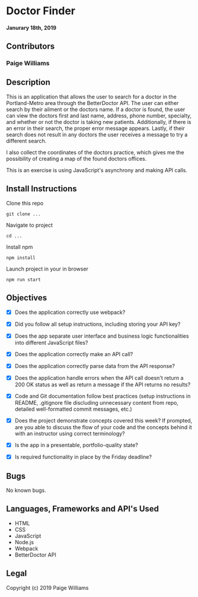 # Doctor Finder

#### Janurary 18th, 2019

## Contributors

### **Paige Williams**

## Description

This is an application that allows the user to search for a doctor in the Portland-Metro area through the BetterDoctor API. The user can either search by their ailment or the doctors name. If a doctor is found, the user can view the doctors first and last name, address, phone number, specialty, and whether or not the doctor is taking new patients. Additionally, if there is an error in their search, the proper error message appears. Lastly, if their search does not result in any doctors the user receives a message to try a different search.

I also collect the coordinates of the doctors practice, which gives me the possibility of creating a map of the found doctors offices.

This is an exercise is using JavaScript's asynchrony and making API calls. 

## Install Instructions

Clone this repo

```
git clone ...
```

Navigate to project

```
cd ...
```

Install npm

```
npm install
```

Launch project in your in browser

```
npm run start
```

## Objectives

- [x] Does the application correctly use webpack?
- [x] Did you follow all setup instructions, including storing your API key?
- [x] Does the app separate user interface and business logic functionalities into different JavaScript files?
- [x] Does the application correctly make an API call?
- [x] Does the application correctly parse data from the API response?
- [x] Does the application handle errors when the API call doesn't return a 200 OK status as well as return a message if the API returns no results?
- [x] Code and Git documentation follow best practices (setup instructions in README, .gitignore file discluding unnecessary content from repo, detailed well-formatted commit messages, etc.)
- [x] Does the project demonstrate concepts covered this week? If prompted, are you able to discuss the flow of your code and the concepts behind it with an instructor using correct terminology?
- [x] Is the app in a presentable, portfolio-quality state?
- [x] Is required functionality in place by the Friday deadline?


## Bugs

No known bugs.

## Languages, Frameworks and API's Used

* HTML
* CSS
* JavaScript
* Node.js
* Webpack
* BetterDoctor API

## Legal

Copyright (c) 2019 Paige Williams
